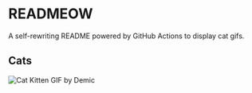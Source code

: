 # READMEOW

A self-rewriting README powered by GitHub Actions to display cat gifs.

## Cats

![Cat Kitten GIF by Demic](https://media0.giphy.com/media/v1.Y2lkPTlhY2QwMmRhdG5kaDV5cW9rbDFneGI1djUyZzhnb3I4dmNrZGF0NDlhZWFkNW5pZiZlcD12MV9naWZzX3NlYXJjaCZjdD1n/3oriO0OEd9QIDdllqo/200.gif)
